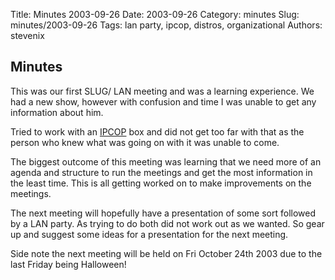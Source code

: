 Title: Minutes 2003-09-26
Date: 2003-09-26
Category: minutes
Slug: minutes/2003-09-26
Tags: lan party, ipcop, distros, organizational
Authors: stevenix

Minutes
-------

This was our first SLUG/ LAN meeting and was a learning experience. We
had a new show, however with confusion and time I was unable to get any
information about him.

Tried to work with an [IPCOP](http://www.ipcop.org/) box and did not get
too far with that as the person who knew what was going on with it was
unable to come.

<!-- PELICAN_BEGIN_SUMMARY -->
The biggest outcome of this meeting was learning that we need more of an
agenda and structure to run the meetings and get the most information in
the least time. This is all getting worked on to make improvements on
the meetings.
<!-- PELICAN_END_SUMMARY -->

The next meeting will hopefully have a presentation of some sort
followed by a LAN party. As trying to do both did not work out as we
wanted. So gear up and suggest some ideas for a presentation for the
next meeting.

Side note the next meeting will be held on Fri October
24th 2003 due to the last Friday being Halloween!
